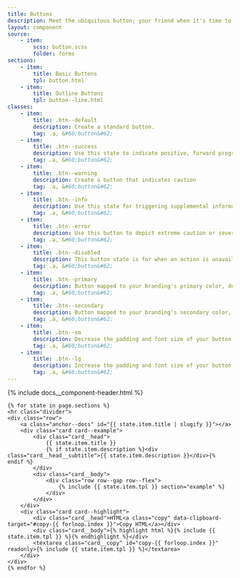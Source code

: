 ```yaml
---
title: Buttons
description: Meet the ubiquitous button; your friend when it's time to guide users through flows or complete a conversion.
layout: component
source:
    - item:
        scss: button.scss
        folder: forms
sections:
    - item:
        title: Basic Buttons
        tpl: button.html
    - item:
        title: Outline Buttons
        tpl: button--line.html
classes:
    - item:
        title: .btn--default
        description: Create a standard button.
        tag: .a, &#60;button&#62;
    - item:
        title: .btn--success
        description: Use this state to indicate positive, forward progress
        tag: .a, &#60;button&#62;
    - item:
        title: .btn--warning
        description: Create a button that indicates caution
        tag: .a, &#60;button&#62;
    - item:
        title: .btn--info
        description: Use this state for triggering supplemental information
        tag: .a, &#60;button&#62;
    - item:
        title: .btn--error
        description: Use this button to depict extreme caution or severity of action
        tag: .a, &#60;button&#62;
    - item:
        title: .btn--disabled
        description: This button state is for when an action is unavailable
        tag: .a, &#60;button&#62;
    - item:
        title: .btn--primary
        description: Button mapped to your branding's primary color, derived from color mappings in <code>_colors.scss</code>
        tag: .a, &#60;button&#62;
    - item:
        title: .btn--secondary
        description: Button mapped to your branding's secondary color, derived from color mappings in <code>_colors.scss</code>
        tag: .a, &#60;button&#62;
    - item:
        title: .btn--sm
        description: Decrease the padding and font size of your button
        tag: .a, &#60;button&#62;
    - item:
        title: .btn--lg
        description: Increase the padding and font size of your button
        tag: .a, &#60;button&#62;
---
```

<div class="container content">
    {% include docs__component-header.html %}
    
    {% for state in page.sections %}
    <hr class="divider">
    <div class="row">
        <a class="anchor--docs" id="{{ state.item.title | slugify }}"></a>
        <div class="card card--example">
            <div class="card__head">
                {{ state.item.title }}
                {% if state.item.description %}<div class="card__head__subtitle">{{ state.item.description }}</div>{% endif %}
            </div>
            <div class="card__body">
                <div class="row row--gap row--flex">
                    {% include {{ state.item.tpl }} section="example" %}
                </div>
            </div>
        </div>
        <div class="card card--highlight">
            <div class="card__head">HTML<a class="copy" data-clipboard-target="#copy-{{ forloop.index }}">Copy HTML</a></div>
            <div class="card__body">{% highlight html %}{% include {{ state.item.tpl }} %}{% endhighlight %}</div>
            <textarea class="card__copy" id="copy-{{ forloop.index }}" readonly>{% include {{ state.item.tpl }} %}</textarea>
        </div>
    </div>
    {% endfor %}
</div>